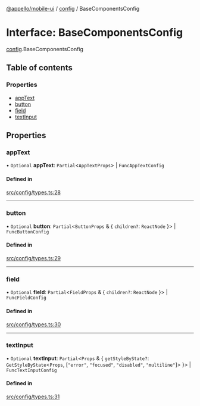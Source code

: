 [@appello/mobile-ui](../README.md) / [config](../modules/config.md) / BaseComponentsConfig

# Interface: BaseComponentsConfig

[config](../modules/config.md).BaseComponentsConfig

## Table of contents

### Properties

- [appText](config.BaseComponentsConfig.md#apptext)
- [button](config.BaseComponentsConfig.md#button)
- [field](config.BaseComponentsConfig.md#field)
- [textInput](config.BaseComponentsConfig.md#textinput)

## Properties

### appText

• `Optional` **appText**: `Partial`<`AppTextProps`\> \| `FuncAppTextConfig`

#### Defined in

[src/config/types.ts:28](https://bitbucket.org/appello/mobile-ui-kit/src/469127c/src/config/types.ts#lines-28)

___

### button

• `Optional` **button**: `Partial`<`ButtonProps` & { `children?`: `ReactNode`  }\> \| `FuncButtonConfig`

#### Defined in

[src/config/types.ts:29](https://bitbucket.org/appello/mobile-ui-kit/src/469127c/src/config/types.ts#lines-29)

___

### field

• `Optional` **field**: `Partial`<`FieldProps` & { `children?`: `ReactNode`  }\> \| `FuncFieldConfig`

#### Defined in

[src/config/types.ts:30](https://bitbucket.org/appello/mobile-ui-kit/src/469127c/src/config/types.ts#lines-30)

___

### textInput

• `Optional` **textInput**: `Partial`<`Props` & { `getStyleByState?`: `GetStyleByState`<`Props`, [``"error"``, ``"focused"``, ``"disabled"``, ``"multiline"``]\>  }\> \| `FuncTextInputConfig`

#### Defined in

[src/config/types.ts:31](https://bitbucket.org/appello/mobile-ui-kit/src/469127c/src/config/types.ts#lines-31)
